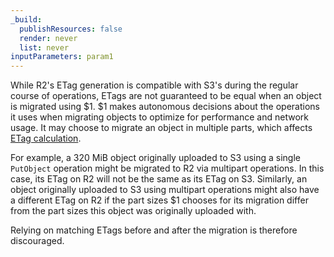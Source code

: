 ```yaml
---
_build:
  publishResources: false
  render: never
  list: never
inputParameters: param1
---
```


While R2's ETag generation is compatible with S3's during the regular course of operations, ETags are not guaranteed to be equal when an object is migrated using $1.
$1 makes autonomous decisions about the operations it uses when migrating objects to optimize for performance and network usage. It may choose to migrate an object in multiple parts, which affects [ETag calculation](/r2/objects/multipart-objects#etags).

For example, a 320 MiB object originally uploaded to S3 using a single `PutObject` operation might be migrated to R2 via multipart operations. In this case, its ETag on R2 will not be the same as its ETag on S3.
Similarly, an object originally uploaded to S3 using multipart operations might also have a different ETag on R2 if the part sizes $1 chooses for its migration differ from the part sizes this object was originally uploaded with.

Relying on matching ETags before and after the migration is therefore discouraged.

